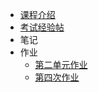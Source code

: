 - [课程介绍](docs/课内笔记/大二下/数字逻辑与数字系统/README.md)
- [考试经验帖](docs/课内笔记/大二下/数字逻辑与数字系统/考试经验帖.md)
- 笔记
- 作业
  - [第二单元作业](docs/课内笔记/大二下/数字逻辑与数字系统/作业/数电第二单元作业.md)
  - [第四次作业](docs/课内笔记/大二下/数字逻辑与数字系统/作业/第四次作业.md)
